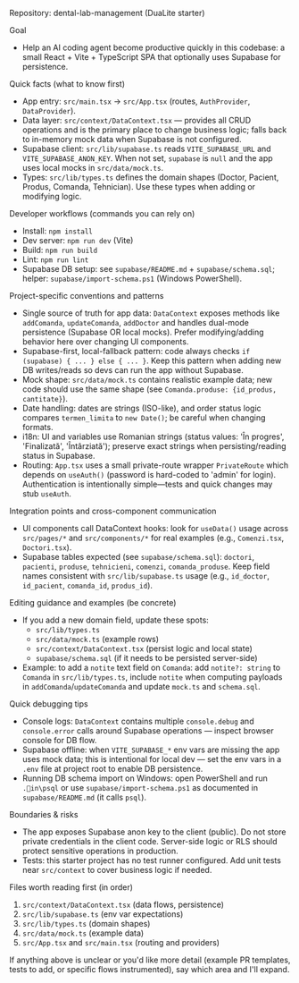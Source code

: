Repository: dental-lab-management (DuaLite starter)

Goal
- Help an AI coding agent become productive quickly in this codebase: a small React + Vite + TypeScript SPA that optionally uses Supabase for persistence.

Quick facts (what to know first)
- App entry: `src/main.tsx` -> `src/App.tsx` (routes, `AuthProvider`, `DataProvider`).
- Data layer: `src/context/DataContext.tsx` — provides all CRUD operations and is the primary place to change business logic; falls back to in-memory mock data when Supabase is not configured.
- Supabase client: `src/lib/supabase.ts` reads `VITE_SUPABASE_URL` and `VITE_SUPABASE_ANON_KEY`. When not set, `supabase` is `null` and the app uses local mocks in `src/data/mock.ts`.
- Types: `src/lib/types.ts` defines the domain shapes (Doctor, Pacient, Produs, Comanda, Tehnician). Use these types when adding or modifying logic.

Developer workflows (commands you can rely on)
- Install: `npm install`
- Dev server: `npm run dev` (Vite)
- Build: `npm run build`
- Lint: `npm run lint`
- Supabase DB setup: see `supabase/README.md` + `supabase/schema.sql`; helper: `supabase/import-schema.ps1` (Windows PowerShell).

Project-specific conventions and patterns
- Single source of truth for app data: `DataContext` exposes methods like `addComanda`, `updateComanda`, `addDoctor` and handles dual-mode persistence (Supabase OR local mocks). Prefer modifying/adding behavior here over changing UI components.
- Supabase-first, local-fallback pattern: code always checks `if (supabase) { ... } else { ... }`. Keep this pattern when adding new DB writes/reads so devs can run the app without Supabase.
- Mock shape: `src/data/mock.ts` contains realistic example data; new code should use the same shape (see `Comanda.produse: {id_produs, cantitate}`).
- Date handling: dates are strings (ISO-like), and order status logic compares `termen_limita` to `new Date()`; be careful when changing formats.
- i18n: UI and variables use Romanian strings (status values: 'În progres', 'Finalizată', 'Întârziată'); preserve exact strings when persisting/reading status in Supabase.
- Routing: `App.tsx` uses a small private-route wrapper `PrivateRoute` which depends on `useAuth()` (password is hard-coded to 'admin' for login). Authentication is intentionally simple—tests and quick changes may stub `useAuth`.

Integration points and cross-component communication
- UI components call DataContext hooks: look for `useData()` usage across `src/pages/*` and `src/components/*` for real examples (e.g., `Comenzi.tsx`, `Doctori.tsx`).
- Supabase tables expected (see `supabase/schema.sql`): `doctori`, `pacienti`, `produse`, `tehnicieni`, `comenzi`, `comanda_produse`. Keep field names consistent with `src/lib/supabase.ts` usage (e.g., `id_doctor`, `id_pacient`, `comanda_id`, `produs_id`).

Editing guidance and examples (be concrete)
- If you add a new domain field, update these spots:
  - `src/lib/types.ts`
  - `src/data/mock.ts` (example rows)
  - `src/context/DataContext.tsx` (persist logic and local state)
  - `supabase/schema.sql` (if it needs to be persisted server-side)
- Example: to add a `notite` text field on `Comanda`: add `notite?: string` to `Comanda` in `src/lib/types.ts`, include `notite` when computing payloads in `addComanda`/`updateComanda` and update `mock.ts` and `schema.sql`.

Quick debugging tips
- Console logs: `DataContext` contains multiple `console.debug` and `console.error` calls around Supabase operations — inspect browser console for DB flow.
- Supabase offline: when `VITE_SUPABASE_*` env vars are missing the app uses mock data; this is intentional for local dev — set the env vars in a `.env` file at project root to enable DB persistence.
- Running DB schema import on Windows: open PowerShell and run `.in\psql` or use `supabase/import-schema.ps1` as documented in `supabase/README.md` (it calls `psql`).

Boundaries & risks
- The app exposes Supabase anon key to the client (public). Do not store private credentials in the client code. Server-side logic or RLS should protect sensitive operations in production.
- Tests: this starter project has no test runner configured. Add unit tests near `src/context` to cover business logic if needed.

Files worth reading first (in order)
1. `src/context/DataContext.tsx` (data flows, persistence)
2. `src/lib/supabase.ts` (env var expectations)
3. `src/lib/types.ts` (domain shapes)
4. `src/data/mock.ts` (example data)
5. `src/App.tsx` and `src/main.tsx` (routing and providers)

If anything above is unclear or you'd like more detail (example PR templates, tests to add, or specific flows instrumented), say which area and I'll expand.
